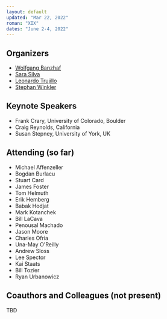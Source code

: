 ```yaml
---
layout: default
updated: "Mar 22, 2022"
roman: "XIX"
dates: "June 2-4, 2022"
---
```



## Organizers

- [Wolfgang Banzhaf](http://www.cse.msu.edu/~banzhafw/)
- [Sara Silva](https://ciencias.ulisboa.pt/en/perfil/sgsilva)
- [Leonardo Trujillo](https://www.researchgate.net/lab/Leonardo-Trujillo-Lab)
- [Stephan Winkler](http://bioinformatics.fh-hagenberg.at/site/index.php?id=36)



## Keynote Speakers

- Frank Crary, University of Colorado, Boulder
- Craig Reynolds, California
- Susan Stepney, University of York, UK

## Attending (so far)

- Michael Affenzeller
- Bogdan Burlacu
- Stuart Card
- James Foster
- Tom Helmuth
- Erik Hemberg
- Babak Hodjat
- Mark Kotanchek
- Bill LaCava
- Penousal Machado
- Jason Moore
- Charles Ofria
- Una-May O'Reilly
- Andrew Sloss
- Lee Spector
- Kai Staats
- Bill Tozier
- Ryan Urbanowicz






## Coauthors and Colleagues (not present)

TBD
